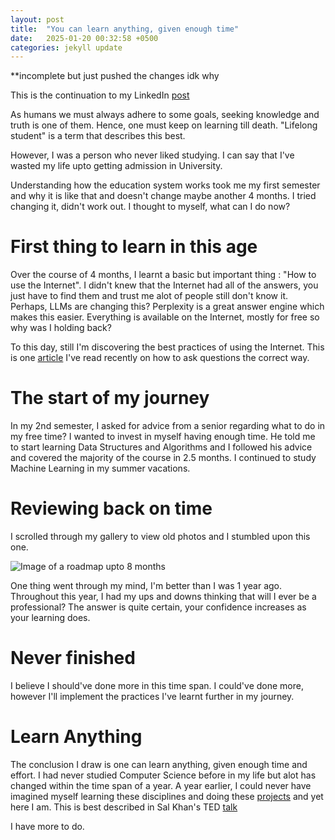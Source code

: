 ```yaml
---
layout: post
title:  "You can learn anything, given enough time"
date:   2025-01-20 00:32:58 +0500
categories: jekyll update
---
```

**incomplete but just pushed the changes idk why

This is the continuation to my LinkedIn [post](https://www.linkedin.com/posts/hasanfaesal_you-can-learn-anything-given-enough-time-activity-7276710765573607424-cFrE?utm_source=share&utm_medium=member_desktop)

As humans we must always adhere to some goals, seeking knowledge and truth is one of them. Hence, one must keep on learning till death. "Lifelong student" is a term that describes this best.

However, I was a person who never liked studying. I can say that I've wasted my life upto getting admission in University.

Understanding how the education system works took me my first semester and why it is like that and doesn't change maybe another 4 months. I tried changing it, didn't work out. I thought to myself, what can I do now? 

# First thing to learn in this age
Over the course of 4 months, I learnt a basic but important thing : "How to use the Internet". I didn't knew that the Internet had all of the answers, you just have to find them and trust me alot of people still don't know it. 
Perhaps, LLMs are changing this? Perplexity is a great answer engine which makes this easier.
Everything is available on the Internet, mostly for free so why was I holding back?

To this day, still I'm discovering the best practices of using the Internet. This is one [article](https://www.catb.org/esr/faqs/smart-questions.html) I've read recently on how to ask questions the correct way.

# The start of my journey
In my 2nd semester, I asked for advice from a senior regarding what to do in my free time? I wanted to invest in myself having enough time. He told me to start learning Data Structures and Algorithms and I followed his advice and covered the majority of the course in 2.5 months. I continued to study Machine Learning in my summer vacations.


# Reviewing back on time
I scrolled through my gallery to view old photos and I stumbled upon this one.

![Image of a roadmap upto 8 months]("assets/images/learn-anything1.jpg")


One thing went through my mind, I'm better than I was 1 year ago. Throughout this year, I had my ups and downs thinking that will I ever be a professional? The answer is quite certain, your confidence increases as your learning does.

# Never finished
I believe I should've done more in this time span. I could've done more, however I'll implement the practices I've learnt further in my journey. 

# Learn Anything
The conclusion I draw is one can learn anything, given enough time and effort. I had never studied Computer Science before in my life but alot has changed within the time span of a year. A year earlier, I could never have imagined myself learning these disciplines and doing these [projects](https://github.com/hasanfaesal) and yet here I am.
This is best described in Sal Khan's TED [talk](https://youtu.be/-MTRxRO5SRA?si=DZHaysO6NFOglQ1D)

I have more to do.